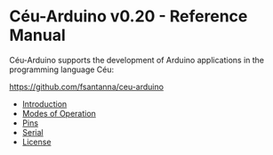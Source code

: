 # Céu-Arduino v0.20 - Reference Manual

Céu-Arduino supports the development of Arduino applications in the programming
language Céu:

<https://github.com/fsantanna/ceu-arduino>

* [Introduction](010-introduction.md)
* [Modes of Operation](020-modes.md)
* [Pins](030-pins.md)
* [Serial](040-serial.md)
* [License](license.md)

